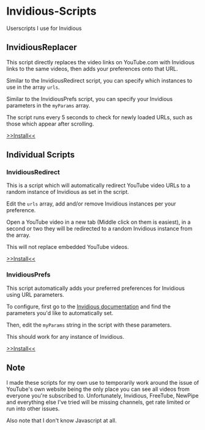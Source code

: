 # Invidious-Scripts
Userscripts I use for Invidious

## InvidiousReplacer

This script directly replaces the video links on YouTube.com with Invidious links to the same videos, then adds your preferences onto that URL.

Similar to the InvidiousRedirect script, you can specify which instances to use in the array `urls`.

Similar to the InvidiousPrefs script, you can specify your Invidious parameters in the `myParams` array.

The script runs every 5 seconds to check for newly loaded URLs, such as those which appear after scrolling.

[>>Install<<](https://github.com/Chopper1337/Invidious-Scripts/raw/main/InvidiousReplacer.user.js)

## Individual Scripts

### InvidiousRedirect

This is a script which will automatically redirect YouTube video URLs to a random instance of Invidious as set in the script.

Edit the `urls` array, add and/or remove Invidious instances per your preference.

Open a YouTube video in a new tab (Middle click on them is easiest), in a second or two they will be redirected to a random Invidious instance from the array.

This will not replace embedded YouTube videos.

[>>Install<<](https://github.com/Chopper1337/Invidious-Scripts/raw/main/Individual%20Scripts/InvidiousRedirect.user.js)


### InvidiousPrefs

This script automatically adds your preferred preferences for Invidious using URL parameters.

To configure, first go to the [Invidious documentation](https://github.com/iv-org/documentation/blob/master/List-of-URL-parameters.md "Invidious Docs") and find the parameters you'd like to automatically set.

Then, edit the `myParams` string in the script with these parameters.

This should work for any instance of Invidious.

[>>Install<<](https://github.com/Chopper1337/Invidious-Scripts/raw/main/Individual%20Scripts/InvidiousPrefs.user.js)

## Note

I made these scripts for my own use to temporarily work around the issue of YouTube's own website being the only place you can see all videos from everyone you're subscribed to. Unfortunately, Invidious, FreeTube, NewPipe and everything else I've tried will be missing channels, get rate limited or run into other issues.

Also note that I don't know Javascript at all.